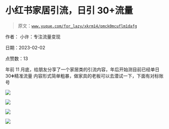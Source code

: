 # 小红书家居引流，日引 30+流量

> 原文：[`www.yuque.com/for_lazy/xkrm14/pmck0mcuflm1dafg`](https://www.yuque.com/for_lazy/xkrm14/pmck0mcuflm1dafg)



作者： 小许：专注流量变现 

日期：2023-02-02 

点赞数：13 

年前 11 月底，给朋友分享了一个家居类的引流内容，年后开始测目前已经单日 30➕精准流量 内容形式简单粗暴，做家具的老板可以去潜试一下，下面有对标账号 

![](img/5836a339c83b8273bee6c612b7387c52.png) 

![](img/bb6f57e4478adef30a7338cca33a1bae.png) 

![](img/b9da6a85e619bce6385476ea470e841e.png) 

![](img/60d4baab03486a27799a16cd9be8b890.png) 

